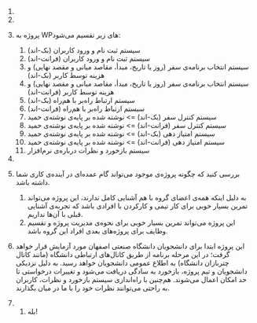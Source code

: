 1. 

   1. 
   2. پروژه به WPهای زیر تقسیم می‌شود:

      1. سیستم ثبت نام و ورود کاربران (بک-اند)
      2. سیستم ثبت نام و ورود کاربران (فرانت-اند)
      3. سیستم انتخاب برنامه‌ی سفر (روز یا تاریخ، مبدأ، مقاصد میانی و مقصد نهایی)  و هزینه توسط کاربر (بک-اند)
      4. سیستم انتخاب برنامه‌ی سفر (روز یا تاریخ، مبدأ، مقاصد میانی و مقصد نهایی) و هزینه توسط کاربر (فرانت-اند)
      5. سیستم ارتباط راه‌بر با هم‌راه (بک-اند)
      6. سیستم ارتباط راه‌بر با هم‌راه (فرانت-اند)
      7. سیستم کنترل سفر (بک-اند) => نوشته شده بر پایه‌ی نوشته‌ی حمید
      8. سیستم کنترل سفر (فرانت-اند) => نوشته شده بر پایه‌ی نوشته‌ی حمید
      9. سیستم امتیاز دهی (بک-اند) => نوشته شده بر پایه‌ی نوشته‌ی حمید
      10. سیستم امتیاز دهی (فرانت-اند) => نوشته شده بر پایه‌ی نوشته‌ی حمید
      11. سیستم بازخورد و نظرات درباره‌ی نرم‌افزار
   3. 
   4. بررسی كنيد كه چگونه پروژه‌ی موجود می‌تواند گام عمده‌ای در آينده‌ی كاری شما داشته باشد.

      1. به دلیل اینکه همه‌ی اعضای گروه با هم آشنایی کامل ندارند، این پروژه می‌تواند تمرین بسیار خوبی برای کار تیمی و کارکردن با افرادی باشد که تجربه‌ی آشنایی قبلی با آن‌ها نداریم.
      2. این پروژه می‌تواند تمرین بسیار خوبی برای نحوه‌ی مدیریت پروژه و تقسیم وظایف برای پروژه‌های بعدی افراد این گروه باشد.
   5. این پروژه ابتدا برای دانشجویان دانشگاه صنعتی اصفهان مورد آزمایش قرار خواهد گرفت؛ در این مرحله برنامه از طریق کانال‌های ارتباطی دانشگاه (مانند کانال چتربازان دانشگاه) به اطلاع عمومی دانشجویان خواهد رسید. به دلیل نزدیکی دانشجویان و تیم پروژه، بازخورد به سادگی دریافت می‌شود و تغییرات درخواستی تا حد امکان اعمال می‌شوند. هم‌چنین با راه‌اندازی سیستم بازخورد و نظرات، کاربران به راحتی می‌توانند نظرات خود را با ما در میان بگذارند.
2. 
   1. بله!

